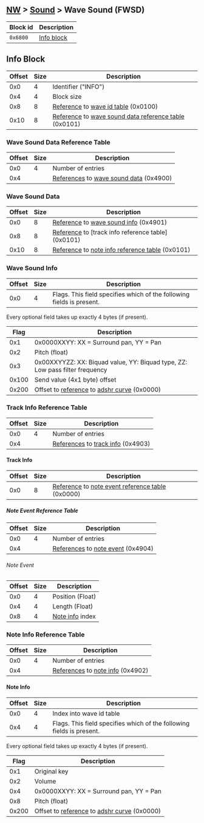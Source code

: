 ## [NW](../../formats.md#nw) > [Sound](./sound.md) > Wave Sound (FWSD)

| Block id | Description |
| --- | --- |
| `0x6800` | [Info block](#info-block) |

## Info Block
| Offset | Size | Description |
| --- | --- | --- |
| 0x0 | 4 | Identifier ("INFO") |
| 0x4 | 4 | Block size |
| 0x8 | 8 | [Reference] to [wave id table](./sound.md#wave-id-table) (0x0100) |
| 0x10 | 8 | [Reference] to [wave sound data reference table](#wave-sound-data-reference-table) (0x0101) |

### Wave Sound Data Reference Table
| Offset | Size | Description |
| --- | --- | --- |
| 0x0 | 4 | Number of entries |
| 0x4 | | [References] to [wave sound data](#wave-sound-data) (0x4900) |

### Wave Sound Data
| Offset | Size | Description |
| --- | --- |---|
| 0x0 | 8 | [Reference] to [wave sound info](#wave-sound-info) (0x4901) |
| 0x8 | 8 | [Reference] to [track info reference table] (0x0101) |
| 0x10 | 8 | [Reference] to [note info reference table](#note-info-reference-table) (0x0101) |"

### Wave Sound Info
| Offset | Size | Description |
| --- | --- | --- |
| 0x0 | 4 | Flags. This field specifies which of the following fields is present. |

Every optional field takes up exactly 4 bytes (if present).

| Flag | Description |
| --- | --- |
| 0x1 | 0x0000XXYY: XX = Surround pan, YY = Pan |
| 0x2 | Pitch (float) |
| 0x3 | 0x00XXYYZZ: XX: Biquad value, YY: Biquad type, ZZ: Low pass filter frequency |
| 0x100 | Send value (4x1 byte) offset |
| 0x200 | Offset to [reference] to [adshr curve](./sound.md#adshr-curve) (0x0000) |

### Track Info Reference Table
| Offset | Size | Description |
| --- | --- | --- |
| 0x0 | 4 | Number of entries |
| 0x4 | | [References] to [track info](#track-info) (0x4903) |

#### Track Info
| Offset | Size | Description |
| --- | --- | --- |
| 0x0 | 8 | [Reference] to [note event reference table](#note-event-reference-table) (0x0000) |

##### Note Event Reference Table
| Offset | Size | Description |
| --- | --- |---|
| 0x0 | 4 | Number of entries |
| 0x4 | | [References] to [note event](#note-event) (0x4904) |

###### Note Event
| Offset | Size | Description |
| --- | --- | --- |
| 0x0 | 4 | Position (Float) |
| 0x4 | 4 | Length (Float) |
| 0x8 | 4 | [Note info](#note-info) index |

### Note Info Reference Table
| Offset | Size | Description |
| --- | --- | --- |
| 0x0 | 4 | Number of entries |
| 0x4 | | [References] to [note info](#note-info) (0x4902) |

#### Note Info
| Offset | Size | Description |
| --- | --- | --- |
| 0x0 | 4 | Index into wave id table |
| 0x4 | 4 | Flags. This field specifies which of the following fields is present. |

Every optional field takes up exactly 4 bytes (if present).

| Flag | Description |
| --- | --- |
| 0x1 | Original key |
| 0x2 | Volume |
| 0x4 | 0x0000XXYY: XX = Surround pan, YY = Pan |
| 0x8 | Pitch (float) |
| 0x200 | Offset to [reference] to [adshr curve](./sound.md#adshr-curve) (0x0000) |

[references]: ./sound.md#section-reference
[reference]: ./sound.md#section-reference
[Item id]: ./sound.md#item-id
[Item ids]: ./sound.md#item-id
